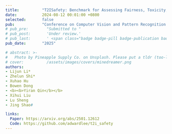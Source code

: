 ```yaml
---
title:          "T2ISafety: Benchmark for Assessing Fairness, Toxicity, and Privacy in Image Generation"
date:           2024-08-12 00:01:00 +0800
selected:       false
pub:            "Conference on Computer Vision and Pattern Recognition (CVPR)"
# pub_pre:        "Submitted to "
# pub_post:       'Under review.'
# pub_last:       ' <span class="badge badge-pill badge-publication badge-success">Spotlight</span>'
pub_date:       "2025"

# abstract: >-
#   Photo by Pineapple Supply Co. on Unsplash. Please put a tldr (too-long-didnt-read, 1~2 sentences) of your publication here. It is not recommended to put the actual abstract here because it is usually too long to fit in. $\LaTeX$ is supported. $a=b+c$.
# cover:          /assets/images/covers/minedreamer.png
authors: 
- Lijun Li*
- Zhelun Shi*
- Xuhao Hu
- Bowen Dong
- <b><b>Yiran Qin</b></b>
- Xihui Liu
- Lu Sheng
- Jing Shao#

links:
  Paper: https://arxiv.org/abs/2501.12612
  Code: https://github.com/adwardlee/t2i_safety
---
```

